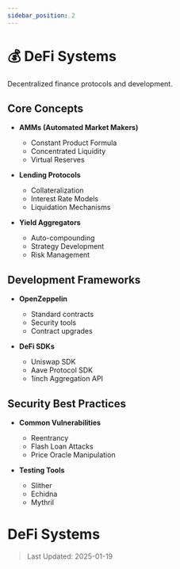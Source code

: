 ```yaml
---
sidebar_position: 2
---
```


# 💰 DeFi Systems

Decentralized finance protocols and development.

## Core Concepts
- **AMMs (Automated Market Makers)**
  - Constant Product Formula
  - Concentrated Liquidity
  - Virtual Reserves

- **Lending Protocols**
  - Collateralization
  - Interest Rate Models
  - Liquidation Mechanisms

- **Yield Aggregators**
  - Auto-compounding
  - Strategy Development
  - Risk Management

## Development Frameworks
- **OpenZeppelin**
  - Standard contracts
  - Security tools
  - Contract upgrades

- **DeFi SDKs**
  - Uniswap SDK
  - Aave Protocol SDK
  - 1inch Aggregation API

## Security Best Practices
- **Common Vulnerabilities**
  - Reentrancy
  - Flash Loan Attacks
  - Price Oracle Manipulation

- **Testing Tools**
  - Slither
  - Echidna
  - Mythril 

# DeFi Systems

> Last Updated: 2025-01-19 
